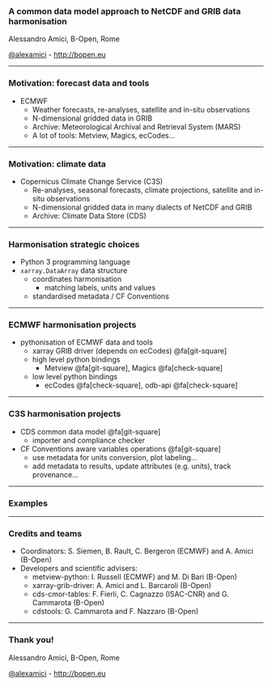 
### A common data model approach to NetCDF and GRIB data harmonisation

Alessandro Amici, B-Open, Rome

[@alexamici](https://twitter.com/alexamici) - http://bopen.eu

---

### Motivation: forecast data and tools

 * ECMWF
   * Weather forecasts, re-analyses, satellite and in-situ observations
   * N-dimensional gridded data in GRIB
   * Archive: Meteorological Archival and Retrieval System (MARS)
   * A lot of tools: Metview, Magics, ecCodes...

---

### Motivation: climate data

 * Copernicus Climate Change Service (C3S)
   * Re-analyses, seasonal forecasts, climate projections, satellite and in-situ observations
   * N-dimensional gridded data in many dialects of NetCDF and GRIB
   * Archive: Climate Data Store (CDS)

---

### Harmonisation strategic choices

 * Python 3 programming language
 * `xarray.DataArray` data structure
   * coordinates harmonisation
     * matching labels, units and values
   * standardised metadata / CF Conventions

---

### ECMWF harmonisation projects

 * pythonisation of ECMWF data and tools
   * xarray GRIB driver (depends on ecCodes) @fa[git-square]
   * high level python bindings
     * Metview @fa[git-square], Magics @fa[check-square]
   * low level python bindings
     * ecCodes @fa[check-square], odb-api @fa[check-square]

---

### C3S harmonisation projects

 * CDS common data model @fa[git-square]
   * importer and compliance checker
 * CF Conventions aware variables operations @fa[git-square]
   * use metadata for units conversion, plot labeling...
   * add metadata to results, update attributes (e.g. units), track provenance...

---

### Examples

---

### Credits and teams

 * Coordinators: S. Siemen, B. Rault, C. Bergeron (ECMWF) and A. Amici (B-Open)
 * Developers and scientific advisers:
   * metview-python: I. Russell (ECMWF) and M. Di Bari (B-Open)
   * xarray-grib-driver: A. Amici and L. Barcaroli (B-Open)
   * cds-cmor-tables: F. Fierli, C. Cagnazzo (ISAC-CNR) and G. Cammarota (B-Open)
   * cdstools: G. Cammarota and F. Nazzaro (B-Open)

---

### Thank you!

Alessandro Amici, B-Open, Rome

[@alexamici](https://twitter.com/alexamici) - http://bopen.eu
